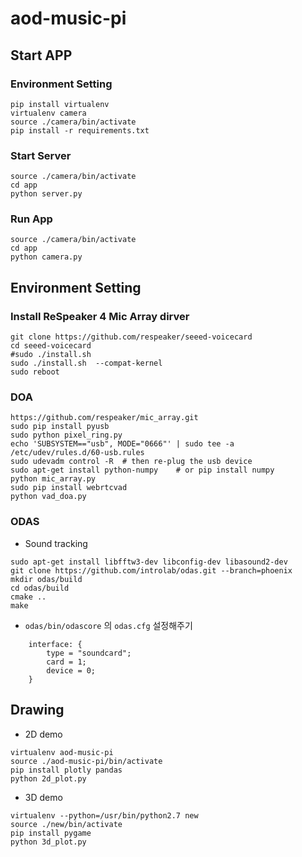 # aod-music-pi

## Start APP

### Environment Setting
```
pip install virtualenv
virtualenv camera
source ./camera/bin/activate
pip install -r requirements.txt
```

### Start Server
```
source ./camera/bin/activate
cd app
python server.py
```

### Run App
```
source ./camera/bin/activate
cd app
python camera.py
```

## Environment Setting

### Install ReSpeaker 4 Mic Array dirver
```
git clone https://github.com/respeaker/seeed-voicecard
cd seeed-voicecard
#sudo ./install.sh
sudo ./install.sh  --compat-kernel
sudo reboot
```

### DOA
```
https://github.com/respeaker/mic_array.git
sudo pip install pyusb
sudo python pixel_ring.py
echo 'SUBSYSTEM=="usb", MODE="0666"' | sudo tee -a /etc/udev/rules.d/60-usb.rules
sudo udevadm control -R  # then re-plug the usb device
sudo apt-get install python-numpy    # or pip install numpy
python mic_array.py
sudo pip install webrtcvad
python vad_doa.py
```

### ODAS
- Sound tracking
```
sudo apt-get install libfftw3-dev libconfig-dev libasound2-dev
git clone https://github.com/introlab/odas.git --branch=phoenix
mkdir odas/build
cd odas/build
cmake ..
make
```

- `odas/bin/odascore` 의 `odas.cfg` 설정해주기
```
    interface: {
        type = "soundcard";
        card = 1;
        device = 0;
    }
```

## Drawing
- 2D demo
```
virtualenv aod-music-pi
source ./aod-music-pi/bin/activate
pip install plotly pandas
python 2d_plot.py
```

- 3D demo
```
virtualenv --python=/usr/bin/python2.7 new
source ./new/bin/activate
pip install pygame
python 3d_plot.py
```